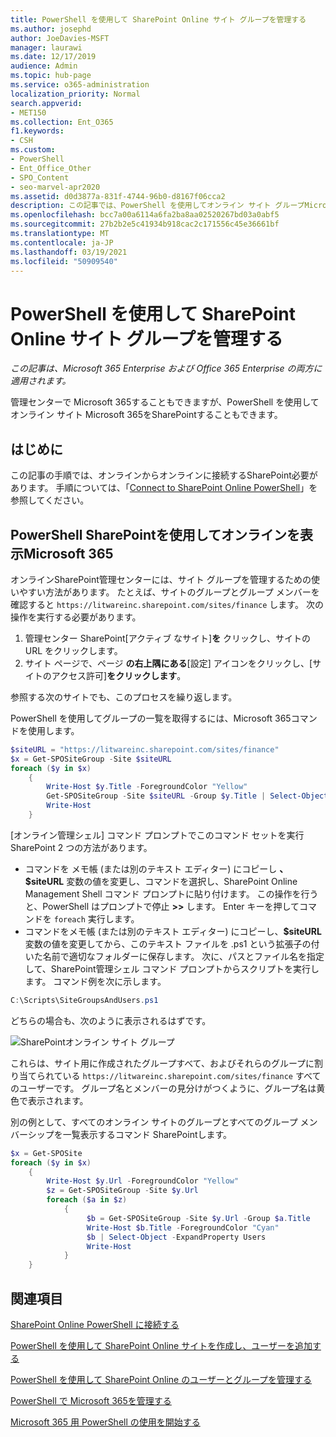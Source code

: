 ```yaml
---
title: PowerShell を使用して SharePoint Online サイト グループを管理する
ms.author: josephd
author: JoeDavies-MSFT
manager: laurawi
ms.date: 12/17/2019
audience: Admin
ms.topic: hub-page
ms.service: o365-administration
localization_priority: Normal
search.appverid:
- MET150
ms.collection: Ent_O365
f1.keywords:
- CSH
ms.custom:
- PowerShell
- Ent_Office_Other
- SPO_Content
- seo-marvel-apr2020
ms.assetid: d0d3877a-831f-4744-96b0-d8167f06cca2
description: この記事では、PowerShell を使用してオンライン サイト グループMicrosoft 365管理SharePointを見つける。
ms.openlocfilehash: bcc7a00a6114a6fa2ba8aa02520267bd03a0abf5
ms.sourcegitcommit: 27b2b2e5c41934b918cac2c171556c45e36661bf
ms.translationtype: MT
ms.contentlocale: ja-JP
ms.lasthandoff: 03/19/2021
ms.locfileid: "50909540"
---
```

# <a name="manage-sharepoint-online-site-groups-with-powershell"></a>PowerShell を使用して SharePoint Online サイト グループを管理する

*この記事は、Microsoft 365 Enterprise および Office 365 Enterprise の両方に適用されます。*

管理センターで Microsoft 365することもできますが、PowerShell を使用してオンライン サイト Microsoft 365をSharePointすることもできます。

## <a name="before-you-begin"></a>はじめに

この記事の手順では、オンラインからオンラインに接続するSharePoint必要があります。 手順については、「[Connect to SharePoint Online PowerShell](/powershell/sharepoint/sharepoint-online/connect-sharepoint-online?view=sharepoint-ps)」を参照してください。

## <a name="view-sharepoint-online-with-powershell-for-microsoft-365"></a>PowerShell SharePointを使用してオンラインを表示Microsoft 365

オンラインSharePoint管理センターには、サイト グループを管理するための使いやすい方法があります。 たとえば、サイトのグループとグループ メンバーを確認すると `https://litwareinc.sharepoint.com/sites/finance` します。 次の操作を実行する必要があります。

1. 管理センター SharePoint[アクティブ なサイト]**を** クリックし、サイトの URL をクリックします。
2. サイト ページで、ページ **の右上隅にある**[設定] アイコンをクリックし、[サイトのアクセス許可]**をクリックします**。

参照する次のサイトでも、このプロセスを繰り返します。

PowerShell を使用してグループの一覧を取得するには、Microsoft 365コマンドを使用します。

```powershell
$siteURL = "https://litwareinc.sharepoint.com/sites/finance"
$x = Get-SPOSiteGroup -Site $siteURL
foreach ($y in $x)
    {
        Write-Host $y.Title -ForegroundColor "Yellow"
        Get-SPOSiteGroup -Site $siteURL -Group $y.Title | Select-Object -ExpandProperty Users
        Write-Host
    }
```

[オンライン管理シェル] コマンド プロンプトでこのコマンド セットを実行SharePoint 2 つの方法があります。

- コマンドを メモ帳 (または別のテキスト エディター) にコピーし **、$siteURL** 変数の値を変更し、コマンドを選択し、SharePoint Online Management Shell コマンド プロンプトに貼り付けます。 この操作を行うと、PowerShell はプロンプトで停止 **>>** します。 Enter キーを押してコマンドを `foreach` 実行します。<br/>
- コマンドをメモ帳 (または別のテキスト エディター) にコピーし、**$siteURL** 変数の値を変更してから、このテキスト ファイルを .ps1 という拡張子の付いた名前で適切なフォルダーに保存します。 次に、パスとファイル名を指定して、SharePoint管理シェル コマンド プロンプトからスクリプトを実行します。 コマンド例を次に示します。

```powershell
C:\Scripts\SiteGroupsAndUsers.ps1
```

どちらの場合も、次のように表示されるはずです。

![SharePointオンライン サイト グループ](../media/SPO-site-groups.png)

これらは、サイト用に作成されたグループすべて、およびそれらのグループに割り当てられている `https://litwareinc.sharepoint.com/sites/finance` すべてのユーザーです。 グループ名とメンバーの見分けがつくように、グループ名は黄色で表示されます。

別の例として、すべてのオンライン サイトのグループとすべてのグループ メンバーシップを一覧表示するコマンド SharePointします。

```powershell
$x = Get-SPOSite
foreach ($y in $x)
    {
        Write-Host $y.Url -ForegroundColor "Yellow"
        $z = Get-SPOSiteGroup -Site $y.Url
        foreach ($a in $z)
            {
                 $b = Get-SPOSiteGroup -Site $y.Url -Group $a.Title 
                 Write-Host $b.Title -ForegroundColor "Cyan"
                 $b | Select-Object -ExpandProperty Users
                 Write-Host
            }
    }
```
    
## <a name="see-also"></a>関連項目

[SharePoint Online PowerShell に接続する](/powershell/sharepoint/sharepoint-online/connect-sharepoint-online?view=sharepoint-ps)

[PowerShell を使用して SharePoint Online サイトを作成し、ユーザーを追加する](create-sharepoint-sites-and-add-users-with-powershell.md)

[PowerShell を使用して SharePoint Online のユーザーとグループを管理する](manage-sharepoint-users-and-groups-with-powershell.md)

[PowerShell で Microsoft 365を管理する](manage-microsoft-365-with-microsoft-365-powershell.md)
  
[Microsoft 365 用 PowerShell の使用を開始する](getting-started-with-microsoft-365-powershell.md)